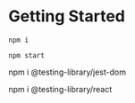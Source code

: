 # Getting Started

`npm i`

`npm start`

npm i @testing-library/jest-dom

npm i @testing-library/react
